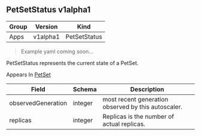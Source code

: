 ## PetSetStatus v1alpha1

Group        | Version     | Kind
------------ | ---------- | -----------
Apps | v1alpha1 | PetSetStatus

> Example yaml coming soon...



PetSetStatus represents the current state of a PetSet.

<aside class="notice">
Appears In  <a href="#petset-v1alpha1">PetSet</a> </aside>

Field        | Schema     | Description
------------ | ---------- | -----------
observedGeneration | integer | most recent generation observed by this autoscaler.
replicas | integer | Replicas is the number of actual replicas.


